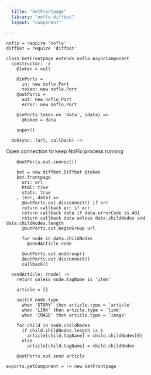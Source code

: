 ```yaml
---
  title: "GetFrontpage"
  library: "noflo-diffbot"
  layout: "component"

---
```


    noflo = require 'noflo'
    diffbot = require 'diffbot'
    
    class GetFrontpage extends noflo.AsyncComponent
      constructor: ->
        @token = null
    
        @inPorts =
          in: new noflo.Port
          token: new noflo.Port
        @outPorts =
          out: new noflo.Port
          error: new noflo.Port
    
        @inPorts.token.on 'data', (data) =>
          @token = data
    
        super()
    
      doAsync: (url, callback) ->

Open connection to keep NoFlo process running

        @outPorts.out.connect()
    
        bot = new diffbot.Diffbot @token
        bot.frontpage
          uri: url
          html: true
          stats: true
        , (err, data) =>
          @outPorts.out.disconnect() if err
          return callback err if err
          return callback data if data.errorCode is 401
          return callback data unless data.childNodes and data.childNodes.length
          @outPorts.out.beginGroup url
    
          for node in data.childNodes
            @sendArticle node
    
          @outPorts.out.endGroup()
          @outPorts.out.disconnect()
          callback()
    
      sendArticle: (node) ->
        return unless node.tagName is 'item'
    
        article = {}
    
        switch node.type
          when 'STORY' then article.type = 'article'
          when 'LINK' then article.type = 'link'
          when 'IMAGE' then article.type = 'image'
    
        for child in node.childNodes
          if child.childNodes.length is 1
            article[child.tagName] = child.childNodes[0]
          else
            article[child.tagName] = child.childNodes
    
        @outPorts.out.send article
    
    exports.getComponent = -> new GetFrontpage
    

